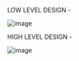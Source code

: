 LOW LEVEL DESIGN -

![image](https://user-images.githubusercontent.com/86159540/125031054-aeb31980-e0a9-11eb-9e79-08277c63b7b9.png)


HIGH LEVEL DESIGN -

![image](https://user-images.githubusercontent.com/86159540/125031112-c7bbca80-e0a9-11eb-9f35-e11c6386c2a9.png)


